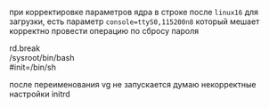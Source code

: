 при корректировке параметров ядра в строке после `linux16` для загрузки, есть параметр `console=ttyS0,115200n8` который мешает корректно провести операцию по сбросу пароля

rd.break  
/sysroot/bin/bash  
#init=/bin/sh  


после переименования vg не запускается думаю некорректные настройки initrd  
